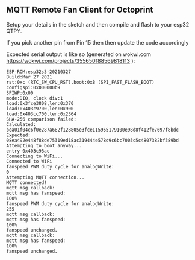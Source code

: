 ## MQTT Remote Fan Client for Octoprint

Setup your details in the sketch and then compile and flash to your esp32 QTPY.

If you pick another pin from Pin 15 then then update the code accordingly

Expected serial output is like so (generated on wokwi.com https://wokwi.com/projects/355650188569818113 ):
```
ESP-ROM:esp32s3-20210327
Build:Mar 27 2021
rst:0xc (RTC_SW_CPU_RST),boot:0x8 (SPI_FAST_FLASH_BOOT)
configspi:0x000000b9
SPIWP:0x00
mode:DIO, clock div:1
load:0x3fce3808,len:0x370
load:0x403c9700,len:0x900
load:0x403cc700,len:0x2364
SHA-256 comparison failed:
Calculated: bea01f04c6f0e287a682f128805e3fce115955179100e98d8f412fe7697f8bdc
Expected: 08ea492e448f88de75319ed18ac319444e578d9c6bc7003c5c4807382bf389bd
Attempting to boot anyway...
entry 0x403c98ac
Connecting to WiFi...
Connected to WiFi
fanspeed PWM duty cycle for analogWrite:
0
Attempting MQTT connection...
MQTT connected!
mqtt msg callback:
mqtt msg has fanspeed:
100%
fanspeed PWM duty cycle for analogWrite:
255
mqtt msg callback:
mqtt msg has fanspeed:
100%
fanspeed unchanged.
mqtt msg callback:
mqtt msg has fanspeed:
100%
fanspeed unchanged.
```
